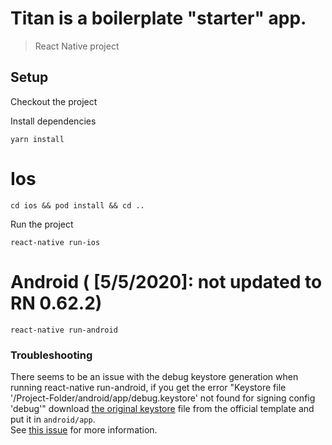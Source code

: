 # Titan is a boilerplate "starter" app.

> React Native project

## Setup

Checkout the project

Install dependencies

```
yarn install
```

# Ios

```
cd ios && pod install && cd ..
```

Run the project

```
react-native run-ios
```

# Android ( [5/5/2020]: not updated to RN 0.62.2)

```
react-native run-android
```

### Troubleshooting

There seems to be an issue with the debug keystore generation when running react-native run-android, if you get the error "Keystore file '/Project-Folder/android/app/debug.keystore' not found for signing config 'debug'"
download [the original keystore](https://raw.githubusercontent.com/facebook/react-native/master/template/android/app/debug.keystore)
file from the official template and put it in `android/app`.  
See [this issue](https://github.com/facebook/react-native/issues/25629) for more information.
